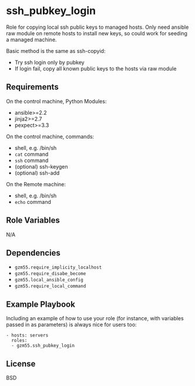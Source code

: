 ssh_pubkey_login
=========

Role for copying local ssh public keys to managed hosts.
Only need ansible raw module on remote hosts to install new keys,
so could work for seeding a managed machine.

Basic method is the same as ssh-copyid:
- Try ssh login only by pubkey
- If login fail, copy all known public keys to the hosts via raw module

Requirements
------------

On the control machine, Python Modules:
* ansible>=2.2
* jinja2>=2.7
* pexpect>=3.3

On the control machine, commands:
* shell, e.g. /bin/sh
* `cat` command
* `ssh` command
* (optional) ssh-keygen
* (optional) ssh-add

On the Remote machine:
* shell, e.g. /bin/sh
* `echo` command

Role Variables
--------------

N/A

Dependencies
------------

* `gzm55.require_implicity_localhost`
* `gzm55.require_disabe_become`
* `gzm55.local_ansible_config`
* `gzm55.require_local_command`

Example Playbook
----------------

Including an example of how to use your role (for instance, with variables passed in as parameters) is always nice for users too:

    - hosts: servers
      roles:
      - gzm55.ssh_pubkey_login

License
-------

BSD
